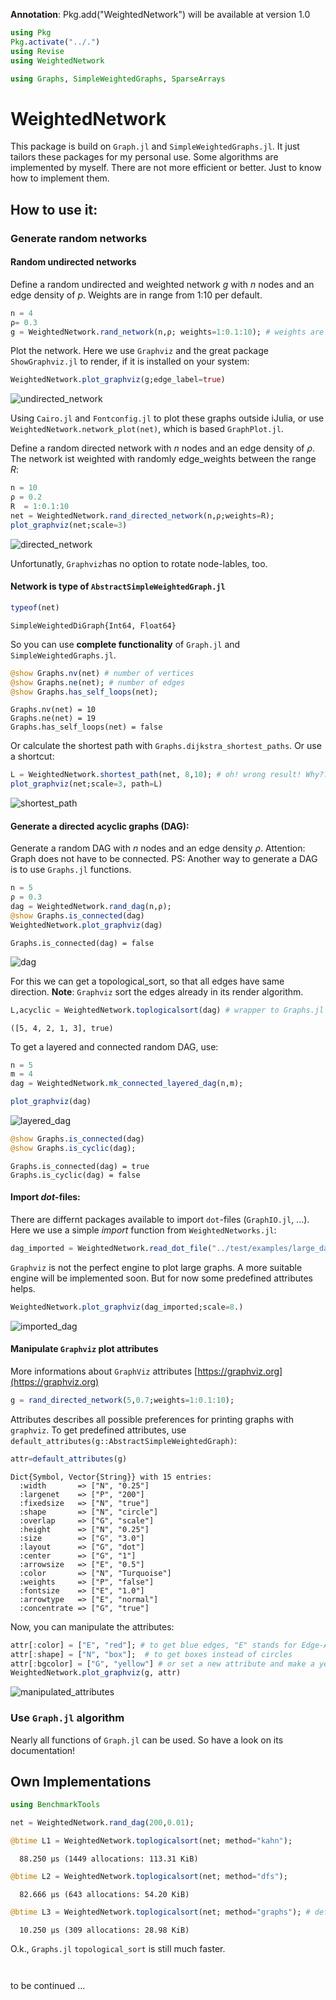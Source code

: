 **Annotation**: Pkg.add("WeightedNetwork") will be available at version 1.0


```julia
using Pkg
Pkg.activate("../.")
using Revise
using WeightedNetwork

using Graphs, SimpleWeightedGraphs, SparseArrays
```

# WeightedNetwork

This package is build on `Graph.jl` and `SimpleWeightedGraphs.jl`. It just tailors these packages for my personal use.
Some algorithms are implemented by myself. There are not more efficient or better. Just to know how to implement them.

## How to use it:

### Generate random networks

#### Random undirected networks

Define a random undirected and weighted network $g$ with $n$ nodes and an edge density of $p$. Weights are in range from 1:10 per default.


```julia
n = 4
ρ= 0.3
g = WeightedNetwork.rand_network(n,ρ; weights=1:0.1:10); # weights are in range 1:m (m=1)
```

Plot the network. Here we use `Graphviz` and the great package `ShowGraphviz.jl`
 to render, if it is installed on your system:


```julia
WeightedNetwork.plot_graphviz(g;edge_label=true)
```


![undirected_network](doc/README_files/README_10_0.png)

Using `Cairo.jl` and `Fontconfig.jl` to plot these graphs outside iJulia, or use `WeightedNetwork.network_plot(net)`, which is based `GraphPlot.jl`.

Define a random directed network with $n$ nodes and an edge density of $\rho$. The network ist weighted with randomly edge_weights between the range $R$:


```julia
n = 10
ρ = 0.2
R  = 1:0.1:10
net = WeightedNetwork.rand_directed_network(n,ρ;weights=R);
plot_graphviz(net;scale=3)
```

![directed_network](doc/README_files/README_13_0.png)
    

Unfortunatly, `Graphviz`has no option to rotate node-lables, too.

#### Network is type of `AbstractSimpleWeightedGraph.jl`


```julia
typeof(net)
```

    SimpleWeightedDiGraph{Int64, Float64}



So you can use **complete functionality** of `Graph.jl` and `SimpleWeightedGraphs.jl`.

```julia
@show Graphs.nv(net) # number of vertices
@show Graphs.ne(net); # number of edges
@show Graphs.has_self_loops(net);
```

    Graphs.nv(net) = 10
    Graphs.ne(net) = 19
    Graphs.has_self_loops(net) = false


Or calculate the shortest path with `Graphs.dijkstra_shortest_paths`. Or use a shortcut:


```julia
L = WeightedNetwork.shortest_path(net, 8,10); # oh! wrong result! Why?? Fix it
plot_graphviz(net;scale=3, path=L)
```


![shortest_path](doc/README_files/README_20_0.png)
    

#### Generate a directed acyclic graphs (**DAG**):

Generate a random DAG with $n$ nodes and an edge density $\rho$. Attention: Graph does not have to be connected. PS: Another way to generate a DAG is to use `Graphs.jl` functions.


```julia
n = 5
ρ = 0.3
dag = WeightedNetwork.rand_dag(n,ρ);
@show Graphs.is_connected(dag)
WeightedNetwork.plot_graphviz(dag)
```

    Graphs.is_connected(dag) = false


![dag](doc/README_files/README_23_1.png)
    



For this we can get a topological_sort, so that all edges have same direction. **Note**: `Graphviz` sort the edges already in its render algorithm.


```julia
L,acyclic = WeightedNetwork.toplogicalsort(dag) # wrapper to Graphs.jl topoligical_sort method.
```




    ([5, 4, 2, 1, 3], true)



To get a layered and connected random DAG, use:


```julia
n = 5
m = 4
dag = WeightedNetwork.mk_connected_layered_dag(n,m);
```


```julia
plot_graphviz(dag)
```


![layered_dag](doc/README_files/README_28_0.png)
    

```julia
@show Graphs.is_connected(dag)
@show Graphs.is_cyclic(dag);
```

    Graphs.is_connected(dag) = true
    Graphs.is_cyclic(dag) = false


#### Import *dot*-files:

There are differnt packages available to import `dot`-files (`GraphIO.jl`, ...). Here we use a simple *import* function from `WeightedNetworks.jl`:


```julia
dag_imported = WeightedNetwork.read_dot_file("../test/examples/large_dag.dot");
```

`Graphviz` is not the perfect engine to plot large graphs. A more suitable engine will be implemented soon. But for now some predefined attributes helps.


```julia
WeightedNetwork.plot_graphviz(dag_imported;scale=8.)
```


![imported_dag](doc/README_files/README_34_0.png)
    

#### Manipulate `Graphviz` plot attributes

More informations about `GraphViz` attributes [https://graphviz.org](https://graphviz.org)

```julia
g = rand_directed_network(5,0.7;weights=1:0.1:10);
```

Attributes describes all possible preferences for printing graphs with `graphviz`. To get predefined attributes, use `default_attributes(g::AbstractSimpleWeightedGraph)`:


```julia
attr=default_attributes(g)
```


    Dict{Symbol, Vector{String}} with 15 entries:
      :width       => ["N", "0.25"]
      :largenet    => ["P", "200"]
      :fixedsize   => ["N", "true"]
      :shape       => ["N", "circle"]
      :overlap     => ["G", "scale"]
      :height      => ["N", "0.25"]
      :size        => ["G", "3.0"]
      :layout      => ["G", "dot"]
      :center      => ["G", "1"]
      :arrowsize   => ["E", "0.5"]
      :color       => ["N", "Turquoise"]
      :weights     => ["P", "false"]
      :fontsize    => ["E", "1.0"]
      :arrowtype   => ["E", "normal"]
      :concentrate => ["G", "true"]

Now, you can manipulate the attributes:

```julia
attr[:color] = ["E", "red"]; # to get blue edges, "E" stands for Edge-Attribute
attr[:shape] = ["N", "box"];  # to get boxes instead of circles
attr[:bgcolor] = ["G", "yellow"] # or set a new attribute and make a yellow background.
WeightedNetwork.plot_graphviz(g, attr)
```


![manipulated_attributes](doc/README_files/README_41_0.png)
    

### Use `Graph.jl` algorithm

Nearly all functions of `Graph.jl` can be used. So have a look on its documentation!

## Own Implementations


```julia
using BenchmarkTools
```


```julia
net = WeightedNetwork.rand_dag(200,0.01);
```


```julia
@btime L1 = WeightedNetwork.toplogicalsort(net; method="kahn");
```

      88.250 μs (1449 allocations: 113.31 KiB)



```julia
@btime L2 = WeightedNetwork.toplogicalsort(net; method="dfs");
```

      82.666 μs (643 allocations: 54.20 KiB)



```julia
@btime L3 = WeightedNetwork.toplogicalsort(net; method="graphs"); # default (`Graphs.jl` method)
```

      10.250 μs (309 allocations: 28.98 KiB)


O.k., `Graphs.jl` `topological_sort` is still much faster. 


```julia

```


```julia

```

to be continued ...

